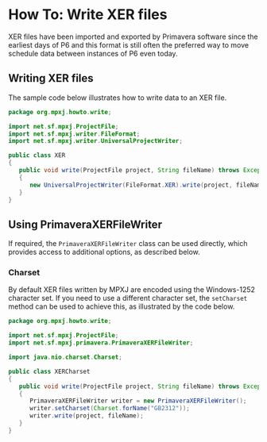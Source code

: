 # How To: Write XER files
XER files have been imported and exported by Primavera software since the
earliest days of P6 and this format is still often the preferred way to
move schedule data between instances of P6 even today.

## Writing XER files
The sample code below illustrates how to write data to an XER file.

```java
package org.mpxj.howto.write;

import net.sf.mpxj.ProjectFile;
import net.sf.mpxj.writer.FileFormat;
import net.sf.mpxj.writer.UniversalProjectWriter;

public class XER
{
   public void write(ProjectFile project, String fileName) throws Exception
   {
      new UniversalProjectWriter(FileFormat.XER).write(project, fileName);
   }
}
```

## Using PrimaveraXERFileWriter
If required, the `PrimaveraXERFileWriter` class can be used directly, which
provides access to additional options, as described below.

### Charset
By default XER files written by MPXJ are encoded using the Windows-1252
character set. If you need to use a different character set, the `setCharset`
method can be used to achieve this, as illustrated by the code
below.

```java
package org.mpxj.howto.write;

import net.sf.mpxj.ProjectFile;
import net.sf.mpxj.primavera.PrimaveraXERFileWriter;

import java.nio.charset.Charset;

public class XERCharset
{
   public void write(ProjectFile project, String fileName) throws Exception
   {
      PrimaveraXERFileWriter writer = new PrimaveraXERFileWriter();
      writer.setCharset(Charset.forName("GB2312"));
      writer.write(project, fileName);
   }
}
```
